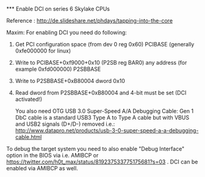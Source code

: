 *** Enable DCI on series 6 Skylake CPUs

   Reference : http://de.slideshare.net/phdays/tapping-into-the-core

   Maxim: For enabling DCI you need do following:

   1. Get PCI configuration space (from dev 0 reg 0x60) PCIBASE
      (generally 0xfe000000 for linux)
   2. Write to PCIBASE+0xf9000+0x10 (P2SB reg BAR0)
      any address (for example 0xfd000000) P2SBBASE
   3. Write to P2SBBASE+0xB80004 dword 0x10
   4. Read dword from P2SBBASE+0xB80004 and 4-bit must be set (DCI activated!)

       You also need OTG USB 3.0 Super-Speed A/A Debugging Cable:
       Gen 1 DbC cable is a standard USB3 Type A to Type A cable but with VBUS and USB2 signals (D+/D-) removed
       i.e.: http://www.datapro.net/products/usb-3-0-super-speed-a-a-debugging-cable.html

To debug the target system you need to also enable "Debug Interface" option in the BIOS via i.e. AMIBCP or
https://twitter.com/h0t_max/status/819237533775175681?s=03 . DCI can be enabled via AMIBCP as well.
